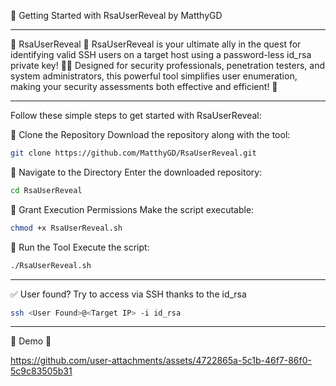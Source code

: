 🚀 Getting Started with RsaUserReveal by MatthyGD

------------------------------------------------------------------------------------------------------------------------------------------------------------

🌟 RsaUserReveal 🌟
RsaUserReveal is your ultimate ally in the quest for identifying valid SSH users on a target host using a password-less id_rsa private key! 🔑✨ Designed for security professionals, penetration testers, and system administrators, this powerful tool simplifies user enumeration, making your security assessments both effective and efficient! 🚀

------------------------------------------------------------------------------------------------------------------------------------------------------------

Follow these simple steps to get started with RsaUserReveal:

🔴 Clone the Repository
Download the repository along with the tool:

```bash
git clone https://github.com/MatthyGD/RsaUserReveal.git
```

🔴 Navigate to the Directory
Enter the downloaded repository:

```bash
cd RsaUserReveal
```

🔴 Grant Execution Permissions
Make the script executable:

```bash
chmod +x RsaUserReveal.sh
```

🔴 Run the Tool
Execute the script:

```bash
./RsaUserReveal.sh
```

------------------------------------------------------------------------------------------------------------------------------------------------------------

✅ User found? Try to access via SSH thanks to the id_rsa

``` bash
ssh <User Found>@<Target IP> -i id_rsa
```

------------------------------------------------------------------------------------------------------------------------------------------------------------

🌟 Demo 🌟

https://github.com/user-attachments/assets/4722865a-5c1b-46f7-86f0-5c9c83505b31

